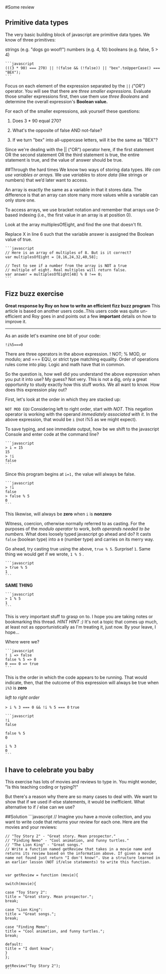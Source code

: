 #Some review 

## Primitive data types

The very basic building block of javascript are primitive data types. We know of three primitives:

strings (e.g. "dogs go woof!")
numbers (e.g. 4, 10)
booleans (e.g. false, 5 > 4)

    ```javascript
    (((3 * 90) === 270) || !(false && (!false)) || "bex".toUpperCase() === "BEX");
    ```

Focus on each element of the expression separated by the `||` *("OR")* operator. You will see that there are *three smaller expressions.* Evaluate those smaller expressions first, then use them use *three Booleans* and determine the overall expression's **Boolean value.**

For each of the smaller expressions, ask yourself these questions:

1. Does 3 * 90 equal 270?

2. What's the opposite of false AND not-false?

3. If we turn "bex" into all-uppercase letters, will it be the same as "BEX"?

Since we're dealing with the || ("OR") operator here, if the first statement OR the second statement OR the third statement is true, the entire statement is true, and the value of answer should be true.

##Through the hard times
We know two ways of storing data types. *We can use variables or arrays.* We use *variables* to *store data* (like strings or numbers) that we’d later want to access.

An array is exactly the same as a variable in that it stores data. The difference is that an array can store many more values while a variable can only store one.

To access arrays, we use bracket notation and remember that arrays use 0-based indexing (i.e., the first value in an array is at position 0).


Look at the array multiplesOfEight, and find the one that doesn't fit.

Replace X in line 6 such that the variable answer is assigned the Boolean value of true.

    ```javascript
    // Here is an array of multiples of 8. But is it correct?
    var multiplesOfEight = [8,16,24,32,40,58];

    // Test to see if a number from the array is NOT a true
    // multiple of eight. Real multiples will return false.
    var answer = multiplesOfEight[48] % 8 !== 0;
    ```

## Fizz buzz exercise 
**Great response by Roy on how to write an efficient fizz buzz program**
This article is based on another users code..This users code was quite un-efficient and Roy goes in and points out a few **important** details on how to improve it.

___

As an aside let's examine one bit of your code:

`!i%5===0`

There are three operators in the above expression. ! NOT; % MOD, or modulo; and === EQU, or strict type matching equality. Order of operations rules come into play. Logic and math have that in common.

So the question is, how well did you understand the above expression when you put it into use? My guess? Not very. This is not a dig, only a great opportunity to study exactly how this stuff works. We all want to know. How does this expression play out?

First, let's look at the order in which they are stacked up:

`NOT MOD EQU`
Considering left to right order, start with *NOT*. This negation operator is working with the operand *immediately associated with it.* In the above expression, that would be `i` (not i%5 as we might expect).

To save typing, and see immediate output, how be we shift to the javascript Console and enter code at the command line?

    ```javascript
    > i = 15
    15
    > !i
    false
    ```

Since this program begins at `i=1,` the value will always be false.

    ```javascript
    > !i
    false
    > false % 5
    0
    ```
This likewise, will always be **zero** when `i` is **nonzero**

Witness, coercion, otherwise normally referred to as casting. For the purposes of the *modulo operator* to work, both *operands needed to be numbers.* What does loosely typed javascript go ahead and do? It casts `false` (boolean type) into a `0` (number type) and carries on its merry way.

Go ahead, try casting true using the above, `true % 5`. Surprise! `1`. Same thing we would get if we wrote, `1 % 5` .
    
    ```javascript
    > true % 5
    1
    ```
**SAME THING**

    ```javascript
    > 1 % 5
    1
    ```

This is very important stuff to grasp on to. I hope you are taking notes or bookmarking this thread. *HINT HINT :)* It's not a topic that comes up much, at least not as opportunistically as I'm treating it, just now. By your leave, I hope...

Where were we?

    ```javascript
    ! i => false
    false % 5 => 0
    0 === 0 => true
    ```

This is the order in which the code appears to be running. That would indicate, then, that the outcome of this expression will always be true when `i%3` is **zero**

*left to right order*

`> i % 3 === 0 && !i % 5 === 0`
`true`

    ```javascript
    !i 
    false

    false % 5
    0

    i % 3
    0
    ```

## I have to celebrate you baby
This exercise has lots of movies and reviews to type in. You might wonder, "Is this teaching coding or typing?!"

But there's a reason why there are so many cases to deal with. We want to show that if we used if-else statements, it would be inefficient. What alternative to if / else can we use?

##Solution 
    ```javascript
    // Imagine you have a movie collection, and you want to write code that returns your review for each one. Here are the movies and your reviews:

    // "Toy Story 2" - "Great story. Mean prospector."
    // "Finding Nemo" - "Cool animation, and funny turtles."
    // "The Lion King" - "Great songs."
    // Write a function named getReview that takes in a movie name and returns its review based on the information above. If given a movie name not found just return "I don't know!". Use a structure learned in an earlier lesson (NOT if/else statements) to write this function.


    var getReview = function (movie){

    switch(movie){

    case "Toy Story 2":
    title = "Great story. Mean prospector.";
    break;

    case "Lion King":
    title = "Great songs.";
    break;

    case "Finding Memo":
    title = "Cool animation, and funny turtles.";
    break;

    default:
    title = "I dont know";
    }
    };

    getReview("Toy Story 2");
    ```
